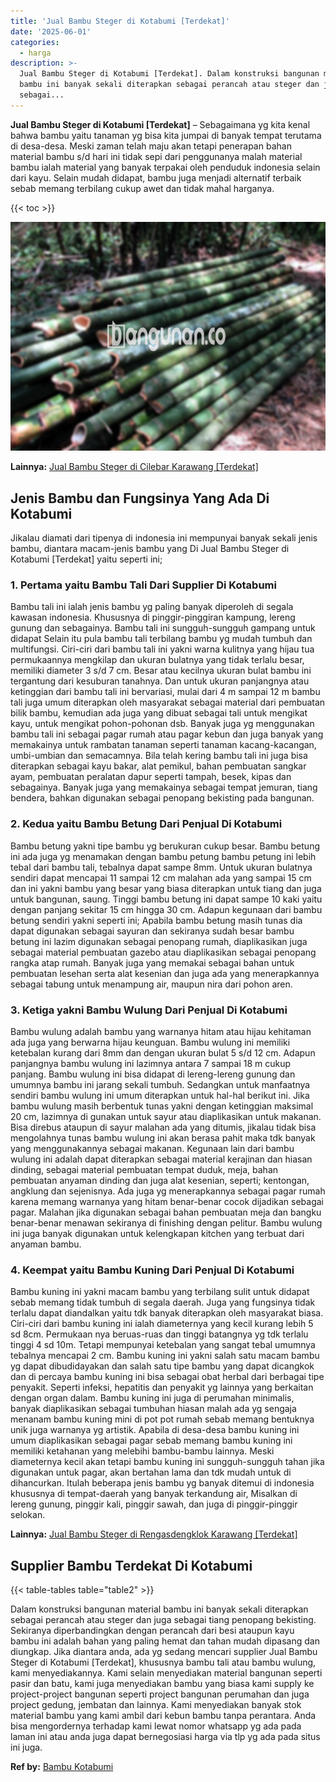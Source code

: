 ```yaml
---
title: 'Jual Bambu Steger di Kotabumi [Terdekat]'
date: '2025-06-01'
categories:
  - harga
description: >-
  Jual Bambu Steger di Kotabumi [Terdekat]. Dalam konstruksi bangunan material
  bambu ini banyak sekali diterapkan sebagai perancah atau steger dan juga
  sebagai...
---
```


**Jual Bambu Steger di Kotabumi \[Terdekat\]** – Sebagaimana yg kita kenal bahwa bambu yaitu tanaman yg bisa kita jumpai di banyak tempat terutama di desa-desa. Meski zaman telah maju akan tetapi penerapan bahan material bambu s/d hari ini tidak sepi dari penggunanya malah material bambu ialah material yang banyak terpakai oleh penduduk indonesia selain dari kayu. Selain mudah didapat, bambu juga menjadi alternatif terbaik sebab memang terbilang cukup awet dan tidak mahal harganya.

{{< toc >}}

![Jual Bambu Steger di Kotabumi [Terdekat]](/images/jual-bambu-tali-39.png)

**Lainnya:** [Jual Bambu Steger di Cilebar Karawang \[Terdekat\]](https://bambu.bangunan.co/jual-bambu-steger-di-cilebar-karawang-terdekat/)

## Jenis Bambu dan Fungsinya Yang Ada Di Kotabumi

Jikalau diamati dari tipenya di indonesia ini mempunyai banyak sekali jenis bambu, diantara macam-jenis bambu yang Di Jual Bambu Steger di Kotabumi \[Terdekat\] yaitu seperti ini;

### 1\. Pertama yaitu Bambu Tali Dari Supplier Di Kotabumi

Bambu tali ini ialah jenis bambu yg paling banyak diperoleh di segala kawasan indonesia. Khususnya di pinggir-pinggiran kampung, lereng gunung dan sebagainya. Bambu tali ini sungguh-sungguh gampang untuk didapat Selain itu pula bambu tali terbilang bambu yg mudah tumbuh dan multifungsi. Ciri-ciri dari bambu tali ini yakni warna kulitnya yang hijau tua permukaannya mengkilap dan ukuran bulatnya yang tidak terlalu besar, memiliki diameter 3 s/d 7 cm. Besar atau kecilnya ukuran bulat bambu ini tergantung dari kesuburan tanahnya. Dan untuk ukuran panjangnya atau ketinggian dari bambu tali ini bervariasi, mulai dari 4 m sampai 12 m bambu tali juga umum diterapkan oleh masyarakat sebagai material dari pembuatan bilik bambu, kemudian ada juga yang dibuat sebagai tali untuk mengikat kayu, untuk mengikat pohon-pohonan dsb. Banyak juga yg menggunakan bambu tali ini sebagai pagar rumah atau pagar kebun dan juga banyak yang memakainya untuk rambatan tanaman seperti tanaman kacang-kacangan, umbi-umbian dan semacamnya. Bila telah kering bambu tali ini juga bisa diterapkan sebagai kayu bakar, alat pemikul, bahan pembuatan sangkar ayam, pembuatan peralatan dapur seperti tampah, besek, kipas dan sebagainya. Banyak juga yang memakainya sebagai tempat jemuran, tiang bendera, bahkan digunakan sebagai penopang bekisting pada bangunan.

### 2\. Kedua yaitu Bambu Betung Dari Penjual Di Kotabumi

Bambu betung yakni tipe bambu yg berukuran cukup besar. Bambu betung ini ada juga yg menamakan dengan bambu petung bambu petung ini lebih tebal dari bambu tali, tebalnya dapat sampe 8mm. Untuk ukuran bulatnya sendiri dapat mencapai 11 sampai 12 cm malahan ada yang sampai 15 cm dan ini yakni bambu yang besar yang biasa diterapkan untuk tiang dan juga untuk bangunan, saung. Tinggi bambu betung ini dapat sampe 10 kaki yaitu dengan panjang sekitar 15 cm hingga 30 cm. Adapun kegunaan dari bambu betung sendiri yakni seperti ini; Apabila bambu betung masih tunas dia dapat digunakan sebagai sayuran dan sekiranya sudah besar bambu betung ini lazim digunakan sebagai penopang rumah, diaplikasikan juga sebagai material pembuatan gazebo atau diaplikasikan sebagai penopang rangka atap rumah. Banyak juga yang memakai sebagai bahan untuk pembuatan lesehan serta alat kesenian dan juga ada yang menerapkannya sebagai tabung untuk menampung air, maupun nira dari pohon aren.

### 3\. Ketiga yakni Bambu Wulung Dari Penjual Di Kotabumi

Bambu wulung adalah bambu yang warnanya hitam atau hijau kehitaman ada juga yang berwarna hijau keunguan. Bambu wulung ini memiliki ketebalan kurang dari 8mm dan dengan ukuran bulat 5 s/d 12 cm. Adapun panjangnya bambu wulung ini lazimnya antara 7 sampai 18 m cukup panjang. Bambu wulung ini bisa didapat di lereng-lereng gunung dan umumnya bambu ini jarang sekali tumbuh. Sedangkan untuk manfaatnya sendiri bambu wulung ini umum diterapkan untuk hal-hal berikut ini. Jika bambu wulung masih berbentuk tunas yakni dengan ketinggian maksimal 20 cm, lazimnya di gunakan untuk sayur atau diaplikasikan untuk makanan. Bisa direbus ataupun di sayur malahan ada yang ditumis, jikalau tidak bisa mengolahnya tunas bambu wulung ini akan berasa pahit maka tdk banyak yang menggunakannya sebagai makanan. Kegunaan lain dari bambu wulung ini adalah dapat diterapkan sebagai material kerajinan dan hiasan dinding, sebagai material pembuatan tempat duduk, meja, bahan pembuatan anyaman dinding dan juga alat kesenian, seperti; kentongan, angklung dan sejenisnya. Ada juga yg menerapkannya sebagai pagar rumah karena memang warnanya yang hitam benar-benar cocok dijadikan sebagai pagar. Malahan jika digunakan sebagai bahan pembuatan meja dan bangku benar-benar menawan sekiranya di finishing dengan pelitur. Bambu wulung ini juga banyak digunakan untuk kelengkapan kitchen yang terbuat dari anyaman bambu.

### 4\. Keempat yaitu Bambu Kuning Dari Penjual Di Kotabumi

Bambu kuning ini yakni macam bambu yang terbilang sulit untuk didapat sebab memang tidak tumbuh di segala daerah. Juga yang fungsinya tidak terlalu dapat diandalkan yaitu tdk banyak diterapkan oleh masyarakat biasa. Ciri-ciri dari bambu kuning ini ialah diameternya yang kecil kurang lebih 5 sd 8cm. Permukaan nya beruas-ruas dan tinggi batangnya yg tdk terlalu tinggi 4 sd 10m. Tetapi mempunyai ketebalan yang sangat tebal umumnya tebalnya mencapai 2 cm. Bambu kuning ini yakni salah satu macam bambu yg dapat dibudidayakan dan salah satu tipe bambu yang dapat dicangkok dan di percaya bambu kuning ini bisa sebagai obat herbal dari berbagai tipe penyakit. Seperti infeksi, hepatitis dan penyakit yg lainnya yang berkaitan dengan organ dalam. Bambu kuning ini juga di perumahan minimalis, banyak diaplikasikan sebagai tumbuhan hiasan malah ada yg sengaja menanam bambu kuning mini di pot pot rumah sebab memang bentuknya unik juga warnanya yg artistik. Apabila di desa-desa bambu kuning ini umum diaplikasikan sebagai pagar sebab memang bambu kuning ini memiliki ketahanan yang melebihi bambu-bambu lainnya. Meski diameternya kecil akan tetapi bambu kuning ini sungguh-sungguh tahan jika digunakan untuk pagar, akan bertahan lama dan tdk mudah untuk di dihancurkan. Itulah beberapa jenis bambu yg banyak ditemui di indonesia khususnya di tempat-daerah yang banyak terkandung air, Misalkan di lereng gunung, pinggir kali, pinggir sawah, dan juga di pinggir-pinggir selokan.

**Lainnya:** [Jual Bambu Steger di Rengasdengklok Karawang \[Terdekat\]](https://bambu.bangunan.co/jual-bambu-steger-di-rengasdengklok-karawang-terdekat/)

## Supplier Bambu Terdekat Di Kotabumi

{{< table-tables table="table2" >}}

Dalam konstruksi bangunan material bambu ini banyak sekali diterapkan sebagai perancah atau steger dan juga sebagai tiang penopang bekisting. Sekiranya diperbandingkan dengan perancah dari besi ataupun kayu bambu ini adalah bahan yang paling hemat dan tahan mudah dipasang dan diungkap. Jika diantara anda, ada yg sedang mencari supplier Jual Bambu Steger di Kotabumi \[Terdekat\], khususnya bambu tali atau bambu wulung, kami menyediakannya. Kami selain menyediakan material bangunan seperti pasir dan batu, kami juga menyediakan bambu yang biasa kami supply ke project-project bangunan seperti project bangunan perumahan dan juga project gedung, jembatan dan lainnya. Kami menyediakan banyak stok material bambu yang kami ambil dari kebun bambu tanpa perantara. Anda bisa mengordernya terhadap kami lewat nomor whatsapp yg ada pada laman ini atau anda juga dapat bernegosiasi harga via tlp yg ada pada situs ini juga.

**Ref by:** [Bambu Kotabumi](https://id.wikipedia.org/wiki/Bambu)
